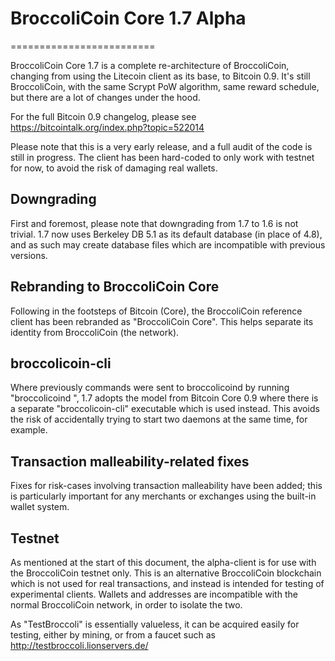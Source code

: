 # BroccoliCoin Core 1.7 Alpha
=========================

BroccoliCoin Core 1.7 is a complete re-architecture of BroccoliCoin, changing from
using the Litecoin client as its base, to Bitcoin 0.9. It's still BroccoliCoin,
with the same Scrypt PoW algorithm, same reward schedule, but there are a 
lot of changes under the hood.


For the full Bitcoin 0.9 changelog, please see https://bitcointalk.org/index.php?topic=522014

Please note that this is a very early release, and a full audit of the code
is still in progress. The client has been hard-coded to only work with testnet
for now, to avoid the risk of damaging real wallets.


Downgrading
-----------

First and foremost, please note that downgrading from 1.7 to 1.6 is not trivial.
1.7 now uses Berkeley DB 5.1 as its default database (in place of 4.8), and as
such may create database files which are incompatible with previous versions.

Rebranding to BroccoliCoin Core
---------------------------

Following in the footsteps of Bitcoin (Core), the BroccoliCoin reference client
has been rebranded as "BroccoliCoin Core". This helps separate its identity
from BroccoliCoin (the network).

broccolicoin-cli
------------

Where previously commands were sent to broccolicoind by running
"broccolicoind <command>", 1.7 adopts the model from Bitcoin Core 0.9 where there is
a separate "broccolicoin-cli" executable which is used instead. This avoids the risk
of accidentally trying to start two daemons at the same time, for example.


Transaction malleability-related fixes
--------------------------------------

Fixes for risk-cases involving transaction malleability have been added; this
is particularly important for any merchants or exchanges using the built-in
wallet system. 

Testnet
-------

As mentioned at the start of this document, the alpha-client is for use with the
BroccoliCoin testnet only. This is an alternative BroccoliCoin blockchain which is
not used for real transactions, and instead is intended for testing of experimental
clients. Wallets and addresses are incompatible with the normal BroccoliCoin
network, in order to isolate the two.

As "TestBroccoli" is essentially valueless, it can be acquired easily for testing,
either by mining, or from a faucet such as http://testbroccoli.lionservers.de/
